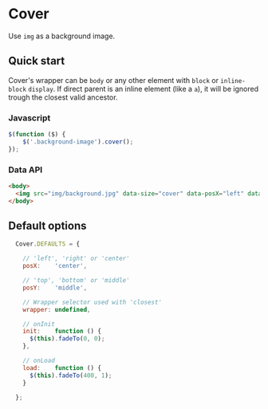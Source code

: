 Cover
=====

Use `img` as a background image.


Quick start
-----------

Cover's wrapper can be `body` or any other element with `block` or `inline-block` `display`.
If direct parent is an inline element (like a `a`), it will be ignored trough the closest valid ancestor.


### Javascript

```javascript
$(function ($) {
    $('.background-image').cover();
});
```

### Data API

```html
<body>
  <img src="img/background.jpg" data-size="cover" data-posX="left" data-posY="top" alt="My background image" />
</body>
```

Default options
---------------

```javascript
  Cover.DEFAULTS = {

    // 'left', 'right' or 'center'
    posX:    'center',

    // 'top', 'bottom' or 'middle'
    posY:    'middle',

    // Wrapper selector used with 'closest'
    wrapper: undefined,

    // onInit
    init:    function () {
      $(this).fadeTo(0, 0);
    },

    // onLoad
    load:    function () {
      $(this).fadeTo(400, 1);
    }

  };
```
